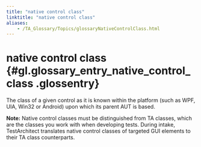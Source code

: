 ```yaml
--- 
title: "native control class"
linktitle: "native control class"
aliases: 
    - /TA_Glossary/Topics/glossaryNativeControlClass.html
---
```

# native control class {#gl.glossary_entry_native_control_class .glossentry}

The class of a given control as it is known within the platform \(such as WPF, UIA, Win32 or Android\) upon which its parent AUT is based.

**Note:** Native control classes must be distinguished from TA classes, which are the classes you work with when developing tests. During intake, TestArchitect translates native control classes of targeted GUI elements to their TA class counterparts.

